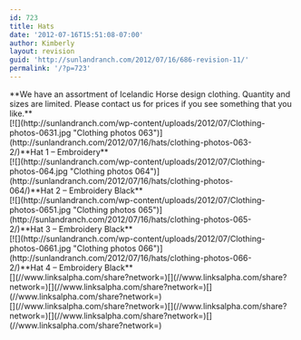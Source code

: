 ```yaml
---
id: 723
title: Hats
date: '2012-07-16T15:51:08-07:00'
author: Kimberly
layout: revision
guid: 'http://sunlandranch.com/2012/07/16/686-revision-11/'
permalink: '/?p=723'
---
```


<dl class="wp-caption alignnone" id="attachment_687" style="width: 1290px;"></dl>**We have an assortment of Icelandic Horse design clothing. Quantity and sizes are limited. Please contact us for prices if you see something that you like.**

<div class="wp-caption alignnone" id="attachment_697" style="width: 471px">[![](http://sunlandranch.com/wp-content/uploads/2012/07/Clothing-photos-0631.jpg "Clothing photos 063")](http://sunlandranch.com/2012/07/16/hats/clothing-photos-063-2/)**Hat 1 – Embroidery**

</div><div class="wp-caption alignnone" id="attachment_688" style="width: 471px">[![](http://sunlandranch.com/wp-content/uploads/2012/07/Clothing-photos-064.jpg "Clothing photos 064")](http://sunlandranch.com/2012/07/16/hats/clothing-photos-064/)**Hat 2 – Embroidery Black**

</div><div class="wp-caption alignnone" id="attachment_711" style="width: 471px">[![](http://sunlandranch.com/wp-content/uploads/2012/07/Clothing-photos-0651.jpg "Clothing photos 065")](http://sunlandranch.com/2012/07/16/hats/clothing-photos-065-2/)**Hat 3 – Embroidery Black**

</div><div class="wp-caption alignnone" id="attachment_712" style="width: 471px">[![](http://sunlandranch.com/wp-content/uploads/2012/07/Clothing-photos-0661.jpg "Clothing photos 066")](http://sunlandranch.com/2012/07/16/hats/clothing-photos-066-2/)**Hat 4 – Embroidery Black**

</div><div class="linksalpha_container linksalpha_app_3" data-counters="1" data-size="regular" data-style="square" data-title="Hats" data-url="https://www.sunlandranch.com/?p=723">[](//www.linksalpha.com/share?network=)[](//www.linksalpha.com/share?network=)[](//www.linksalpha.com/share?network=)[](//www.linksalpha.com/share?network=)</div><div class="linksalpha_container linksalpha_app_7" data-position="" data-title="Hats" data-url="https://www.sunlandranch.com/?p=723">[](//www.linksalpha.com/share?network=)[](//www.linksalpha.com/share?network=)[](//www.linksalpha.com/share?network=)[](//www.linksalpha.com/share?network=)</div>